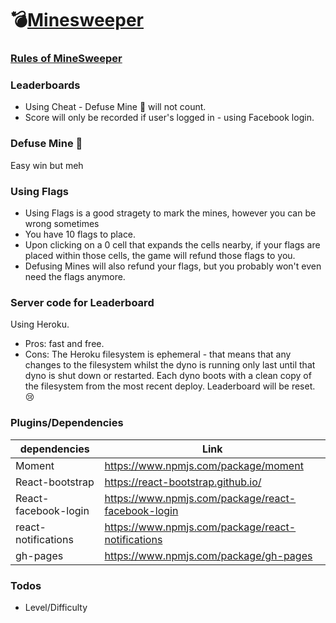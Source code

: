 # 💣[Minesweeper](https://minesweeper.lnmai.com/)

### [Rules of MineSweeper](https://gist.github.com/lionel-lints/1b520163e892bf7913f594bd76363ff8)

### Leaderboards

- Using Cheat - Defuse Mine 👀 will not count.
- Score will only be recorded if user's logged in - using Facebook login.

### Defuse Mine 👀

Easy win but meh

### Using Flags

- Using Flags is a good stragety to mark the mines, however you can be wrong sometimes
- You have 10 flags to place.
- Upon clicking on a 0 cell that expands the cells nearby, if your flags are placed within those cells, the game will refund those flags to you.
- Defusing Mines will also refund your flags, but you probably won't even need the flags anymore.

### Server code for Leaderboard

Using Heroku.

- Pros: fast and free.
- Cons: The Heroku filesystem is ephemeral - that means that any changes to the filesystem whilst the dyno is running only last until that dyno is shut down or restarted. Each dyno boots with a clean copy of the filesystem from the most recent deploy. Leaderboard will be reset. 😢

### Plugins/Dependencies

| dependencies         | Link                                               |
| -------------------- | -------------------------------------------------- |
| Moment               | https://www.npmjs.com/package/moment               |
| React-bootstrap      | https://react-bootstrap.github.io/                 |
| React-facebook-login | https://www.npmjs.com/package/react-facebook-login |
| react-notifications  | https://www.npmjs.com/package/react-notifications  |
| gh-pages             | https://www.npmjs.com/package/gh-pages             |

### Todos

- Level/Difficulty

